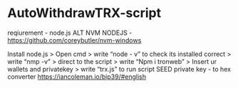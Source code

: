 # AutoWithdrawTRX-script
reqiurement - node.js
ALT NVM NODEJS - https://github.com/coreybutler/nvm-windows

Install node.js > Open cmd > write “node - v” to check its installed correct > write “nmp -v” > direct to the script > write “Npm i tronweb” > Insert ur wallets and privatekey > write “trx.js” to run script
SEED private key - to hex converter https://iancoleman.io/bip39/#english
